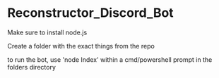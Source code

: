 # Reconstructor_Discord_Bot

Make sure to install node.js

Create a folder with the exact things from the repo

to run the bot, use 'node Index' within a cmd/powershell prompt in the folders directory

